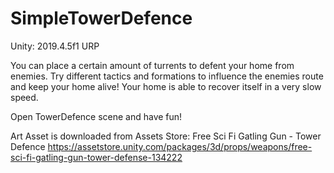 # SimpleTowerDefence
 
Unity: 2019.4.5f1  URP

You can place a certain amount of turrents to defent your home from enemies. Try different tactics and formations to influence the enemies route and keep your home alive! Your home is able to recover itself in a very slow speed.

Open TowerDefence scene and have fun!

Art Asset is downloaded from Assets Store:
Free Sci Fi Gatling Gun - Tower Defence
https://assetstore.unity.com/packages/3d/props/weapons/free-sci-fi-gatling-gun-tower-defense-134222
